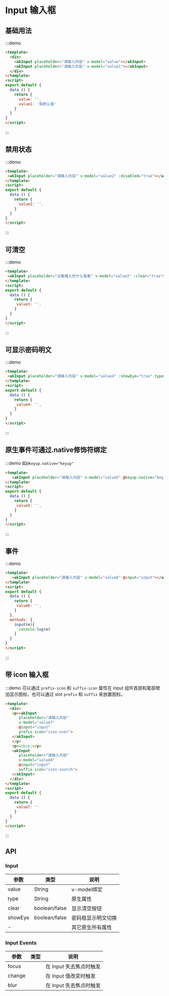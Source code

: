 <!-- Created by 337547038 on 2018/8/27 0027. -->
<script>
export default {
  data () {
    return {
      value:'',
      value1:'有默认值',
      value2:'',
      value3:'',
      value4:'',
      value5:'',
      value6:'',
      value7:'',
      value8:'',
      value9:'',
      value10:''
    }
  },
  components: {},
  methods: {
    keyup(){
     console.log('fff')
    },
    input(e){
    console.log(e)
    }
  }
}
</script>

# Input 输入框

## 基础用法
:::demo 
```html
<template>
  <div>
    <akInput placeholder="请输入内容" v-model="value"></akInput>
    <akInput placeholder="请输入内容" v-model="value1"></akInput>
  </div>
</template>
<script>
export default {
  data () {
    return {
      value: '',
      value1: '有默认值'
    }
  }
}
</script>

```
:::

## 禁用状态

:::demo 
```html
<template>
 <akInput placeholder="请输入内容" v-model="value2" :disabled="true"></akInput>
</template>
<script>
export default {
  data () {
    return {
      value2: '',
    }
  }
}
</script>
```
:::

## 可清空

:::demo 
```html
<template>
 <akInput placeholder="试着输入些什么看看" v-model="value3" :clear="true"></akInput>
</template>
<script>
export default {
  data () {
    return {
     value3: '',
    }
  }
}
</script>
```
:::

## 可显示密码明文

:::demo 
```html
<template>
 <akInput placeholder="请输入内容" v-model="value4" :showEye="true" type="password"></akInput>
</template>
<script>
export default {
  data () {
    return {
     value4: '',
    }
  }
}
</script>
```
:::

## 原生事件可通过.native修饰符绑定

:::demo 如`@keyup.native="keyup"`
```html
<template>
   <akInput placeholder="请输入内容" v-model="value5" @keyup.native="keyup"></akInput>
</template>
<script>
export default {
  data () {
    return {
     value5: '',
    }
  }
}
</script>
```
:::

## 事件

:::demo 
```html
<template>
   <akInput placeholder="请输入内容" v-model="value6" @input="input"></akInput>
</template>
<script>
export default {
  data () {
    return {
     value6: '',
    }
  },
  methods: {
    input(e){
      console.log(e)
    }
  }
}
</script>
```
:::


## 带 icon 输入框

:::demo 可以通过 `prefix-icon` 和 `suffix-icon` 属性在 input 组件首部和尾部增加显示图标，也可以通过 slot `prefix` 和 `suffix` 来放置图标。
```html
<template>
  <div>
   <p><akInput 
      placeholder="请输入内容" 
      v-model="value7" 
      @input="input"
      prefix-icon="icon-user">
   </akInput>
   </p>
   <p>&nbsp;</p>
   <akInput 
      placeholder="请输入内容" 
      v-model="value8"
      @input="input"
      suffix-icon="icon-search">
   </akInput>
  </div>
</template>
<script>
export default {
  data () {
    return {
     value7: ''
    }
  }
}
</script>
```
:::

## API
### Input
|参数|类型|说明|
|-|-|-|
|value          | String         |v-model绑定|
|type           | String         |原生属性|
|clear          | boolean/false  |显示清空按钮|
|showEye        | boolean/false  |密码框显示明文切换|
|-              |                |其它原生所有属性|
### Input Events
|参数|类型|说明|
|-|-|-|
|focus          |               |在 Input 失去焦点时触发|
|change         |               |在 Input 值改变时触发|
|blur           |               |在 Input 失去焦点时触发|
